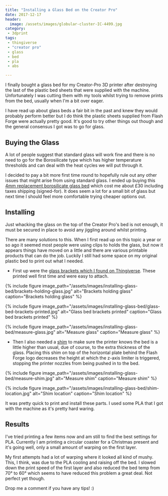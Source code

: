 ```yaml
---
title: "Installing a Glass Bed on the Creator Pro"
date: 2017-12-17
header:
  image: /assets/images/globular-cluster-IC-4499.jpg
category:
 - 3dprint
tags:
 - thingiverse
 - "creator pro"
 - glass
 - bed
 - pla
 - abs

---
```


I finally bought a glass bed for my Creator-Pro 3D printer after destroying the last of the
plastic bed sheets that were supplied with the machine. Unfortunately I was cutting them 
with my tools whilst trying to remove prints from the bed, usually when I'm a bit over eager.

I have read up about glass beds a fair bit in the past and knew they would probably perform better
but I do think the plastic sheets supplied from Flash Forge were actually pretty good. It's good 
to try other things out though and the general consensus I got was to go for glass.

## Buying the Glass
A lot of people suggest that standard glass will work fine and there is no need to go for the
Borosilicate type which has higher temperature thresholds and can deal with the heat cycles we
will put through it. 

I decided to pay a bit more first time round to hopefully rule out any other issues that might arise
from using standard glass. I ended up buying this [4mm replacement borosilicate glass bed][1] which 
cost me about £30 including taxes shipping (signed-for). It does seem a lot for a small bit of 
glass but next time I should feel more comfortable trying cheaper options out. 

## Installing
Just whacking the glass on the top of the Creator Pro's bed is not enough, it must be secured in place
to avoid any jiggling around whilst printing.

There are many solutions to this. When I first read up on this topic a year or so ago it seemed
most people were using clips to holds the glass, but now it appears things have moved on a 
little and there are various printable products that can do the job. Luckily I still had some 
space on my original plastic bed to print out what I needed.

* First up were the [glass brackets which I found on Thingiverse][2]. These printed well first time
and were easy to attach. 

{% include figure image_path="/assets/images/installing-glass-bed/brackets-holding-glass.jpg" alt="Brackets holding glass" caption="Brackets holding glass" %}

{% include figure image_path="/assets/images/installing-glass-bed/glass-bed-brackets-printed.jpg" alt="Glass bed brackets printed" caption="Glass bed brackets printed" %}

{% include figure image_path="/assets/images/installing-glass-bed/measure-glass.jpg" alt="Measure glass" caption="Measure glass" %}

* Then I also needed a [shim][3] to make sure the printer knows the bed is a little higher than
usual, due of course, to the extra thickness of the glass. Placing this shim on top of the horizontal 
plate behind the Flash Forge logo decreases the height at which the z-axis limiter is triggered, 
stopping the printer nozzles from being pushed in to the bed.

{% include figure image_path="/assets/images/installing-glass-bed/measure-shim.jpg" alt="Measure shim" caption="Measure shim" %}

{% include figure image_path="/assets/images/installing-glass-bed/shim-location.jpg" alt="Shim location" caption="Shim location" %}

It was pretty quick to print and install these parts. I used some PLA that I got with the machine as it's
pretty hard waring.

## Results
I've tried printing a few items now and am still to find the best settings for PLA. Currently I am printing
a circular coaster for a Christmas present and it's going well, only a small amount of warping on the first
layer. 

My first attempts had a lot of warping where it looked all kind of mushy. This, I think, was due to the PLA
cooling and raising off the bed. I slowed down the print speed of the first layer and also reduced the bed 
temp from 70&deg; to 60&deg; which seems to have reduced this problem a great deal. Not perfect yet though.    

Drop me a comment if you have any tips! :)

[1]: https://technologyoutlet.co.uk/products/borosilicate-glass-bed
[2]: https://www.thingiverse.com/thing:1291106
[3]: https://www.thingiverse.com/thing:2023739
